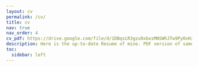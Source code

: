 ```yaml
---
layout: cv
permalink: /cv/
title: cv
nav: true
nav_order: 4
cv_pdf: https://drive.google.com/file/d/1DBqsLR3gzu9xbxsMNSWhJTw9PyOvHzng/view?usp=sharing
description: Here is the up-to-date Resume of mine. PDF version of same can be found by clicking on the icon above.
toc:
  sidebar: left
---
```

